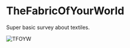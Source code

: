 # TheFabricOfYourWorld
Super basic survey about textiles. 

![TFOYW](https://github.com/Majo-es/TheFabricOfYourWorld/assets/43044338/6b04bbf4-de62-493d-a1c6-9583492f9076)
